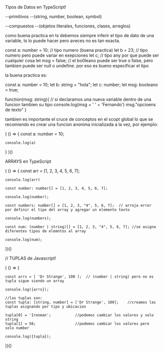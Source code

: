 Tipos de Datos en TypeScript! 

--primitivos 
--(string, number, boolean, symbol)

--compuestos 
--(objetos literales, funciones, clases, arreglos)


como buena practica en ts debemos siempre inferir el tipo de dato de una variable, ts lo puede hacer pero aveces no es tan exacta. 

const a: number = 10;  // tipo numero (buena practica)
let b = 23;            // tipo numero pero puede variar en exepciones 
let c;                 // tipo any por que puede ser cualquier cosa 
let msg = false;       // el bo0leano puede ser true o false, pero tambien puede ser null o undefine. por eso es bueno especificar el tipo

la buena practica es: 

const a: number = 10; 
let b: string = "hola"; 
let c: number; 
let msg: booleano = true;

function(msg: string){                  // si declaramos una nueva variable dentro de una funcion tambien su tipo 
    console.log(msg + ' ' + 'Fernando')
    msg."opcioens de texto"
}

tambien es importante el cruce de conceptos en el scopt global lo que se recomiendo es crear una funcion anonima inicializada a la vez, por ejemplo: 


( () => {
    const a: number = 10; 

    console.log(a)
} )()



ARRAYS en TypeScript

( () => {
    const arr = [1, 2, 3, 4, 5, 6, 7];

    console.log(arr)

    const number: number[] = [1, 2, 3, 4, 5, 6, 7];

    console.log(number);
    
    const numbers: number[] = [1, 2, 3, "4", 5, 6, 7];  // arroja error por definir el tipo del array y agregar un elemento texto

    console.log(numbers);

    const num: (number | string)[] = [1, 2, 3, "4", 5, 6, 7]; //se asigna diferentes tipos de elemntos al array

    console.log(num);   
    

})()

// TUPLAS de Javascript! 

( () => {

    
    const arrs = [ 'Dr Strange', 100 ];  // (number | string) pero no es tupla sigue siendo un array 

    console.log({arrs});

    //las tuplas son: 
    const tupla: [string, number] = ['Dr Strange', 100];    //creamos las tuplas asignando por tipo y ubicacion

    tupla[0] = 'Ironman';           //podemos cambiar los valores y solo string
    tupla[1] = 50;                  //podemos cambiar los valores pero solo number

    console.log({tupla});

    

})()